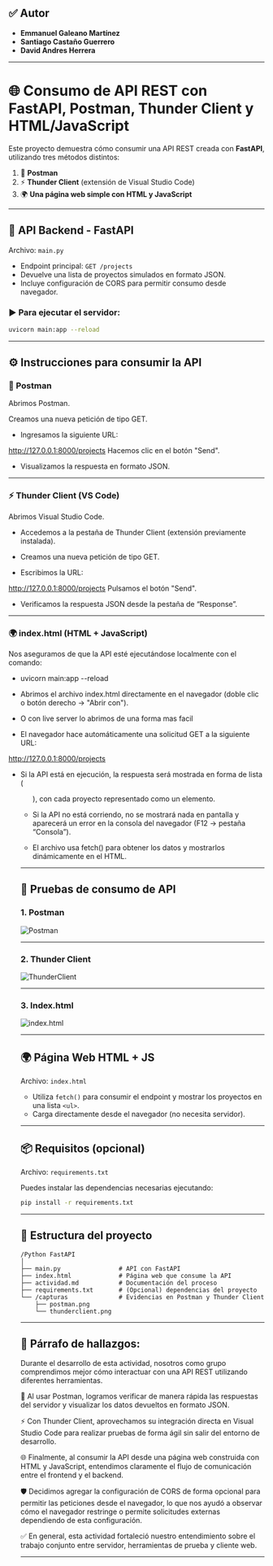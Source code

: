 ## ✅ Autor

- **Emmanuel Galeano Martínez**
- **Santiago Castaño Guerrero**
- **David Andres Herrera**

---

# 🌐 Consumo de API REST con FastAPI, Postman, Thunder Client y HTML/JavaScript

Este proyecto demuestra cómo consumir una API REST creada con **FastAPI**, utilizando tres métodos distintos:

1. 🧪 **Postman**
2. ⚡ **Thunder Client** (extensión de Visual Studio Code)
3. 🌍 **Una página web simple con HTML y JavaScript**

---

## 🚀 API Backend - FastAPI

Archivo: `main.py`

- Endpoint principal: `GET /projects`
- Devuelve una lista de proyectos simulados en formato JSON.
- Incluye configuración de CORS para permitir consumo desde navegador.

### ▶️ Para ejecutar el servidor:
```bash
uvicorn main:app --reload
```

---

## ⚙️ Instrucciones para consumir la API

### 🧪 Postman
Abrimos Postman.

Creamos una nueva petición de tipo GET.

- Ingresamos la siguiente URL:

http://127.0.0.1:8000/projects
Hacemos clic en el botón "Send".

- Visualizamos la respuesta en formato JSON.

---

### ⚡ Thunder Client (VS Code)
Abrimos Visual Studio Code.

- Accedemos a la pestaña de Thunder Client (extensión previamente instalada).

- Creamos una nueva petición de tipo GET.

- Escribimos la URL:

http://127.0.0.1:8000/projects
Pulsamos el botón "Send".

- Verificamos la respuesta JSON desde la pestaña de “Response”.

---

### 🌍 index.html (HTML + JavaScript)
Nos aseguramos de que la API esté ejecutándose localmente con el comando:

- uvicorn main:app --reload
- Abrimos el archivo index.html directamente en el navegador (doble clic o botón derecho → "Abrir con").
- O con live server lo abrimos de una forma mas facil

- El navegador hace automáticamente una solicitud GET a la siguiente URL:

http://127.0.0.1:8000/projects

- Si la API está en ejecución, la respuesta será mostrada en forma de lista (<ul>), con cada proyecto representado como un elemento.

- Si la API no está corriendo, no se mostrará nada en pantalla y aparecerá un error en la consola del navegador (F12 → pestaña “Consola”).

- El archivo usa fetch() para obtener los datos y mostrarlos dinámicamente en el HTML.

---

## 🧪 Pruebas de consumo de API

### 1. Postman
![Postman](Postman.png)

---

### 2. Thunder Client
![ThunderClient](ThunderClient.png)

---

### 3. Index.html
![index.html](index.png)

---

## 🌍 Página Web HTML + JS

Archivo: `index.html`

- Utiliza `fetch()` para consumir el endpoint y mostrar los proyectos en una lista `<ul>`.
- Carga directamente desde el navegador (no necesita servidor).

---

## 📦 Requisitos (opcional)

Archivo: `requirements.txt`

Puedes instalar las dependencias necesarias ejecutando:

```bash
pip install -r requirements.txt
```

---

## 📁 Estructura del proyecto

```
/Python FastAPI
│
├── main.py                # API con FastAPI
├── index.html             # Página web que consume la API
├── actividad.md           # Documentación del proceso
├── requirements.txt       # (Opcional) dependencias del proyecto
└── /capturas              # Evidencias en Postman y Thunder Client
    ├── postman.png
    └── thunderclient.png
```

---

## 📄 Párrafo de hallazgos:

Durante el desarrollo de esta actividad, nosotros como grupo comprendimos mejor cómo interactuar con una API REST utilizando diferentes herramientas.

🧪 Al usar Postman, logramos verificar de manera rápida las respuestas del servidor y visualizar los datos devueltos en formato JSON.

⚡ Con Thunder Client, aprovechamos su integración directa en Visual Studio Code para realizar pruebas de forma ágil sin salir del entorno de desarrollo.

🌐 Finalmente, al consumir la API desde una página web construida con HTML y JavaScript, entendimos claramente el flujo de comunicación entre el frontend y el backend.

🛡️ Decidimos agregar la configuración de CORS de forma opcional para permitir las peticiones desde el navegador, lo que nos ayudó a observar cómo el navegador restringe o permite solicitudes externas dependiendo de esta configuración.

✅ En general, esta actividad fortaleció nuestro entendimiento sobre el trabajo conjunto entre servidor, herramientas de prueba y cliente web.

---
